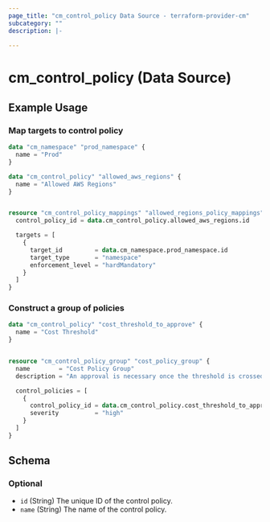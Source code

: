 ```yaml
---
page_title: "cm_control_policy Data Source - terraform-provider-cm"
subcategory: ""
description: |-
  
---
```


# cm_control_policy (Data Source)



## Example Usage
### Map targets to control policy
```terraform
data "cm_namespace" "prod_namespace" {
  name = "Prod"
}

data "cm_control_policy" "allowed_aws_regions" {
  name = "Allowed AWS Regions"
}


resource "cm_control_policy_mappings" "allowed_regions_policy_mappings" {
  control_policy_id = data.cm_control_policy.allowed_aws_regions.id

  targets = [
    {
      target_id         = data.cm_namespace.prod_namespace.id
      target_type       = "namespace"
      enforcement_level = "hardMandatory"
    }
  ]
}
```

### Construct a group of policies
```terraform
data "cm_control_policy" "cost_threshold_to_approve" {
  name = "Cost Threshold"
}


resource "cm_control_policy_group" "cost_policy_group" {
  name        = "Cost Policy Group"
  description = "An approval is necessary once the threshold is crossed"

  control_policies = [
    {
      control_policy_id = data.cm_control_policy.cost_threshold_to_approve.id
      severity          = "high"
    }
  ]
}
```

<!-- schema generated by tfplugindocs -->
## Schema

### Optional

- `id` (String) The unique ID of the control policy.
- `name` (String) The name of the control policy.